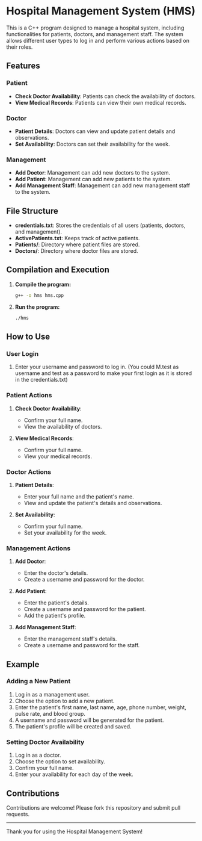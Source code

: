 # Hospital Management System (HMS)

This is a C++ program designed to manage a hospital system, including functionalities for patients, doctors, and management staff. The system allows different user types to log in and perform various actions based on their roles.

## Features

### Patient
- **Check Doctor Availability**: Patients can check the availability of doctors.
- **View Medical Records**: Patients can view their own medical records.

### Doctor
- **Patient Details**: Doctors can view and update patient details and observations.
- **Set Availability**: Doctors can set their availability for the week.

### Management
- **Add Doctor**: Management can add new doctors to the system.
- **Add Patient**: Management can add new patients to the system.
- **Add Management Staff**: Management can add new management staff to the system.

## File Structure

- **credentials.txt**: Stores the credentials of all users (patients, doctors, and management).
- **ActivePatients.txt**: Keeps track of active patients.
- **Patients/**: Directory where patient files are stored.
- **Doctors/**: Directory where doctor files are stored.

## Compilation and Execution

1. **Compile the program:**
   ```sh
   g++ -o hms hms.cpp
   ```

2. **Run the program:**
   ```sh
   ./hms
   ```

## How to Use

### User Login

1. Enter your username and password to log in.
   (You could M.test as username and test as a password to make your first login as it is stored in the credentials.txt)

### Patient Actions

1. **Check Doctor Availability**:
    - Confirm your full name.
    - View the availability of doctors.
    
2. **View Medical Records**:
    - Confirm your full name.
    - View your medical records.

### Doctor Actions

1. **Patient Details**:
    - Enter your full name and the patient's name.
    - View and update the patient's details and observations.
    
2. **Set Availability**:
    - Confirm your full name.
    - Set your availability for the week.

### Management Actions

1. **Add Doctor**:
    - Enter the doctor's details.
    - Create a username and password for the doctor.
    
2. **Add Patient**:
    - Enter the patient's details.
    - Create a username and password for the patient.
    - Add the patient's profile.
    
3. **Add Management Staff**:
    - Enter the management staff's details.
    - Create a username and password for the staff.

## Example

### Adding a New Patient

1. Log in as a management user.
2. Choose the option to add a new patient.
3. Enter the patient's first name, last name, age, phone number, weight, pulse rate, and blood group.
4. A username and password will be generated for the patient.
5. The patient's profile will be created and saved.

### Setting Doctor Availability

1. Log in as a doctor.
2. Choose the option to set availability.
3. Confirm your full name.
4. Enter your availability for each day of the week.

## Contributions

Contributions are welcome! Please fork this repository and submit pull requests.

---

Thank you for using the Hospital Management System!
